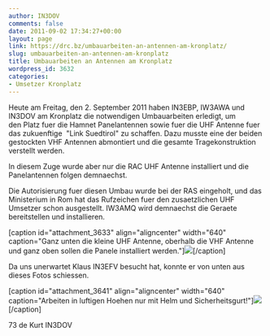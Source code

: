 ```yaml
---
author: IN3DOV
comments: false
date: 2011-09-02 17:34:27+00:00
layout: page
link: https://drc.bz/umbauarbeiten-an-antennen-am-kronplatz/
slug: umbauarbeiten-an-antennen-am-kronplatz
title: Umbauarbeiten an Antennen am Kronplatz
wordpress_id: 3632
categories:
- Umsetzer Kronplatz
---
```


Heute am Freitag, den 2. September 2011 haben IN3EBP, IW3AWA und IN3DOV am Kronplatz die notwendigen Umbauarbeiten erledigt, um den Platz fuer die Hamnet Panelantennen sowie fuer die UHF Antenne fuer das zukuenftige  "Link Suedtirol" zu schaffen. Dazu musste eine der beiden gestockten VHF Antennen abmontiert und die gesamte Tragekonstruktion verstellt werden.




In diesem Zuge wurde aber nur die RAC UHF Antenne installiert und die Panelantennen folgen demnaechst.




Die Autorisierung fuer diesen Umbau wurde bei der RAS eingeholt, und das Ministerium in Rom hat das Rufzeichen fuer den zusaetzlichen UHF Umsetzer schon ausgestellt. IW3AMQ wird demnaechst die Geraete bereitstellen und installieren.







[caption id="attachment_3633" align="aligncenter" width="640" caption="Ganz unten die kleine UHF Antenne, oberhalb die VHF Antenne und ganz oben sollen die Panele installiert werden."][![](https://drc.bz/wp-content/uploads/2011/09/02092011-768x1024.jpg)](https://drc.bz/wp-content/uploads/2011/09/02092011.jpg)[/caption]



Da uns unerwartet Klaus IN3EFV besucht hat, konnte er von unten aus dieses Fotos schiessen.

[caption id="attachment_3641" align="aligncenter" width="640" caption="Arbeiten in luftigen Hoehen nur mit Helm und Sicherheitsgurt!"][![](https://drc.bz/wp-content/uploads/2011/09/DSC00373-1024x768.jpg)](https://drc.bz/wp-content/uploads/2011/09/DSC00373.jpg)[/caption]







73 de Kurt IN3DOV


